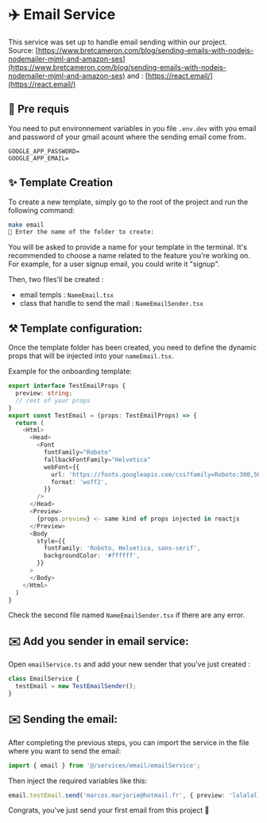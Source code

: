 # ✈️ Email Service

This service was set up to handle email sending within our project.  
Source: [https://www.bretcameron.com/blog/sending-emails-with-nodejs-nodemailer-mjml-and-amazon-ses](https://www.bretcameron.com/blog/sending-emails-with-nodejs-nodemailer-mjml-and-amazon-ses)
and :
[https://react.email/](https://react.email/)

## 📂 Pre requis

You need to put environnement variables in you file `.env.dev` with you email and password of your gmail acount where the sending email come from.

```
GOOGLE_APP_PASSWORD=
GOOGLE_APP_EMAIL=
```

## ✨ Template Creation

To create a new template, simply go to the root of the project and run the following command:

```sh
make email
📁 Enter the name of the folder to create:
```

You will be asked to provide a name for your template in the terminal.
It's recommended to choose a name related to the feature you're working on.
For example, for a user signup email, you could write it "signup".

Then, two files'll be created :

- email templs : `NameEmail.tsx`
- class that handle to send the mail : `NameEmailSender.tsx`

## ⚒️ Template configuration:

Once the template folder has been created, you need to define the dynamic props that will be injected into your `nameEmail.tsx`.

Example for the onboarding template:

```ts
export interface TestEmailProps {
  preview: string;
  // rest of your props
}
export const TestEmail = (props: TestEmailProps) => {
  return (
    <Html>
      <Head>
        <Font
          fontFamily="Roboto"
          fallbackFontFamily="Helvetica"
          webFont={{
            url: 'https://fonts.googleapis.com/css?family=Roboto:300,500',
            format: 'woff2',
          }}
        />
      </Head>
      <Preview>
        {props.preview} <- same kind of props injected in reactjs
      </Preview>
      <Body
        style={{
          fontFamily: 'Roboto, Helvetica, sans-serif',
          backgroundColor: '#ffffff',
        }}
      >
      </Body>
    </Html>
  )
}
```

Check the second file named `NameEmailSender.tsx` if there are any error.

## ✉️ Add you sender in email service:

Open `emailService.ts` and add your new sender that you've just created :

```ts
class EmailService {
  testEmail = new TestEmailSender();
}
```

## ✉️ Sending the email:

After completing the previous steps, you can import the service in the file where you want to send the email:

```ts
import { email } from '@/services/email/emailService';
```

Then inject the required variables like this:

```ts
email.testEmail.send('marcos.marjorie@hotmail.fr', { preview: 'lalalal ' });
```

Congrats, you've just send your first email from this project 🤩
